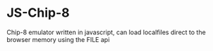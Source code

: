# JS-Chip-8
Chip-8 emulator written in javascript, can load localfiles direct to the browser memory using the FILE api
